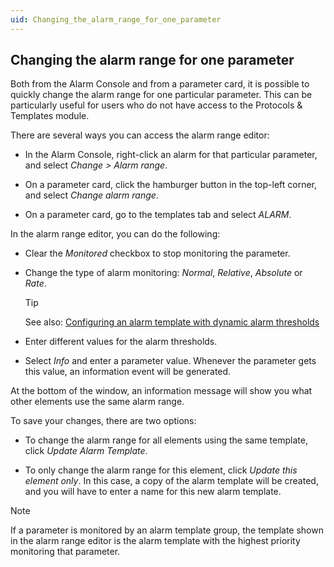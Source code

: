```yaml
---
uid: Changing_the_alarm_range_for_one_parameter
---
```


## Changing the alarm range for one parameter

Both from the Alarm Console and from a parameter card, it is possible to quickly change the alarm range for one particular parameter. This can be particularly useful for users who do not have access to the Protocols & Templates module.

There are several ways you can access the alarm range editor:

- In the Alarm Console, right-click an alarm for that particular parameter, and select *Change \> Alarm range*.

- On a parameter card, click the hamburger button in the top-left corner, and select *Change alarm range*.

- On a parameter card, go to the templates tab and select *ALARM*.

In the alarm range editor, you can do the following:

- Clear the *Monitored* checkbox to stop monitoring the parameter.

- Change the type of alarm monitoring: *Normal*, *Relative*, *Absolute* or *Rate*.

    > [!TIP]
    > See also:
    > [Configuring an alarm template with dynamic alarm thresholds](Configuring_alarm_templates.md#configuring-an-alarm-template-with-dynamic-alarm-thresholds)

- Enter different values for the alarm thresholds.

- Select *Info* and enter a parameter value. Whenever the parameter gets this value, an information event will be generated.

At the bottom of the window, an information message will show you what other elements use the same alarm range.

To save your changes, there are two options:

- To change the alarm range for all elements using the same template, click *Update Alarm Template*.

- To only change the alarm range for this element, click *Update this element only*. In this case, a copy of the alarm template will be created, and you will have to enter a name for this new alarm template.

> [!NOTE]
> If a parameter is monitored by an alarm template group, the template shown in the alarm range editor is the alarm template with the highest priority monitoring that parameter.
>
